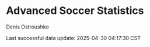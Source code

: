 # Advanced Soccer Statistics
Denis Ostroushko

<!-- gfm -->

Last successful data update: 2025-04-30 04:17:30 CST
